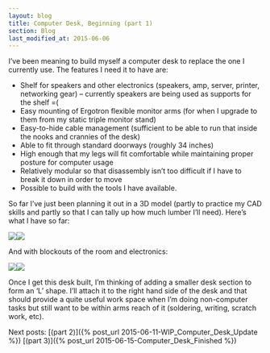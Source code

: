 ```yaml
---
layout: blog
title: Computer Desk, Beginning (part 1)
section: Blog
last_modified_at: 2015-06-06
---
```


I’ve been meaning to build myself a computer desk to replace the one I currently use.  The features I need it to have are:

* Shelf for speakers and other electronics (speakers, amp, server, printer, networking gear) – currently speakers are being used as supports for the shelf =(
* Easy mounting of Ergotron flexible monitor arms (for when I upgrade to them from my static triple monitor stand)
* Easy-to-hide cable management (sufficient to be able to run that inside the nooks and crannies of the desk)
* Able to fit through standard doorways (roughly 34 inches)
* High enough that my legs will fit comfortable while maintaining proper posture for computer usage
* Relatively modular so that disassembly isn’t too difficult if I have to break it down in order to move
* Possible to build with the tools I have available.

So far I’ve just been planning it out in a 3D model (partly to practice my CAD skills and partly so that I can tally up how much lumber I’ll need).  Here’s what I have so far:

<a href="http://i.imgur.com/RIjskGg.png"><img class="split" src="http://i.imgur.com/RIjskGg.png" /></a><a href="http://i.imgur.com/w6oM24p.png"><img class="split" src="http://i.imgur.com/w6oM24p.png" /></a>

And with blockouts of the room and electronics:

<a href="http://i.imgur.com/RClIBSN.png"><img class="split" src="http://i.imgur.com/RClIBSN.png" /></a><a href="http://i.imgur.com/7BIwddt.png"><img class="split" src="http://i.imgur.com/7BIwddt.png" /></a>

Once I get this desk built, I’m thinking of adding a smaller desk section to form an ‘L’ shape. I’ll attach it to the right hand side of the desk and that should provide a quite useful work space when I’m doing non-computer tasks but still want to be within arms reach of it (soldering, writing, scratch work, etc).

Next posts: [(part 2)]({% post_url 2015-06-11-WIP_Computer_Desk_Update %}) [(part 3)]({% post_url 2015-06-15-Computer_Desk_Finished %})